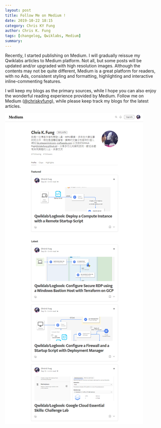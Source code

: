```yaml
---
layout: post
title: Follow Me on Medium !
date: 2019-10-22 18:15
category: Chris KY Fung
author: Chris K. Fung
tags: [changelog, Qwiklabs, Medium]
summary: 
---
```


Recently, I started publishing on Medium. I will gradually reissue my Qwiklabs articles to Medium platform. Not all, but some posts will be updated and/or upgraded with high resolution images. Although the contents may not be quite different, Medium is a great platform for readers, with no Ads, consistent styling and formatting, highlighting and interactive inline-commenting features.

I will keep my blogs as the primary sources, while I hope you can also enjoy the wonderful reading experience provided by Medium. Follow me on Medium ([@chriskyfung](https://medium.com/@chriskyfung)), while please keep track my blogs for the latest articles.

![snapshot of my medium profile page on 2019-10-22](/images/posts/qwiklabs/medium_profile.png)